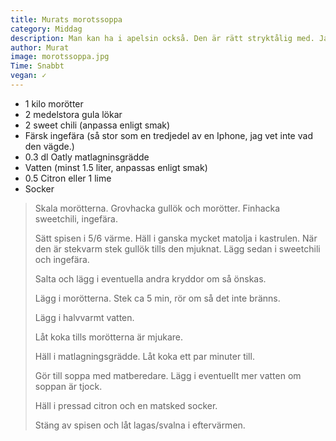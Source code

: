 ```yaml
---
title: Murats morotssoppa
category: Middag
description: Man kan ha i apelsin också. Den är rätt stryktålig med. Jag råkade köpa för lite lök och ingefära, ersatte chilin med cayennepeppar och vatten+grädden med havremjölk och resultatet blev ändå bra.
author: Murat
image: morotssoppa.jpg
Time: Snabbt
vegan: ✓
---
```


- 1 kilo morötter
- 2 medelstora gula lökar
- 2 sweet chili (anpassa enligt smak)
- Färsk ingefära (så stor som en tredjedel av en Iphone, jag vet inte vad den vägde.)
- 0.3 dl Oatly matlagninsgrädde
- Vatten (minst 1.5 liter, anpassas enligt smak)
- 0.5 Citron eller 1 lime
- Socker

> Skala morötterna. Grovhacka gullök och morötter. Finhacka sweetchili, ingefära.
> 
> Sätt spisen i 5/6 värme. Häll i ganska mycket matolja i kastrulen. När den är stekvarm stek gullök tills den mjuknat. Lägg sedan i sweetchili och ingefära.
> 
> Salta och lägg i eventuella andra kryddor om så önskas.
> 
> Lägg i morötterna. Stek ca 5 min, rör om så det inte bränns.
> 
> Lägg i halvvarmt vatten.
> 
> Låt koka tills morötterna är mjukare.
> 
> Häll i matlagningsgrädde. Låt koka ett par minuter till.
> 
> Gör till soppa med matberedare. Lägg i eventuellt mer vatten om soppan är tjock.
> 
> Häll i pressad citron och en matsked socker.
> 
> Stäng av spisen och låt lagas/svalna i eftervärmen.
